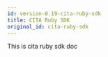 ```yaml
---
id: version-0.19-cita-ruby-sdk
title: CITA Ruby SDK
original_id: cita-ruby-sdk
---
```


This is cita ruby sdk doc
